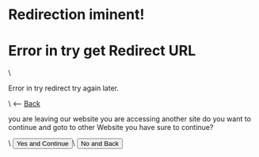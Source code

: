 <script>

    console.log(window.location.href.includes('?'));

    if(window.location.href.includes('?') == false) {
        document.getElementById("Show_Success").style.visibility = "hidden";
    } else {
        document.getElementById("Show_Error").style.visibility= 'hidden';
    }

    var request = window.location.href.slice(window.location.href.indexOf('?') + 1);

    console.log("Url for Redirec:")
    console.log(request)

    function Return() {
        window.location.href = "."
    }

    function StartRedirect() {
        window.location.href = request;
    }

</script>

# Redirection iminent!

<div id="Show_Error">
    <h1>Error in try get Redirect URL</h1>\
    <p>Error in try redirect try again later.</p>\
    <-- <a href=".">Back</a>
</div>

<div id="Show_Success">
    <p>you are leaving our website you are accessing another site do you want to continue and goto to other Website you have sure to continue?</p>\
    <button onclick="StartRedirect()">Yes and Continue</button>\
    <button onclick="Return()">No and Back</button>
</div>
